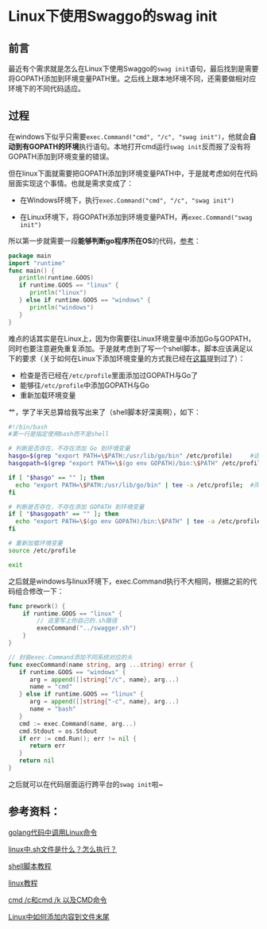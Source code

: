 # Linux下使用Swaggo的swag init

## 前言

最近有个需求就是怎么在Linux下使用Swaggo的`swag init`语句，最后找到是需要将GOPATH添加到环境变量PATH里。之后线上跟本地环境不同，还需要做相对应环境下的不同代码适应。

## 过程

在windows下似乎只需要`exec.Command("cmd", "/c", "swag init")`，他就会**自动到有GOPATH的环境**执行语句。本地打开cmd运行`swag init`反而报了没有将GOPATH添加到环境变量的错误。

但在linux下面就需要把GOPATH添加到环境变量PATH中，于是就考虑如何在代码层面实现这个事情。也就是需求变成了：

- 在Windows环境下，执行`exec.Command("cmd", "/c", "swag init")`

- 在Linux环境下，将GOPATH添加到环境变量PATH，再`exec.Command("swag init")`

所以第一步就需要一段**能够判断go程序所在OS**的代码，[参考](https://blog.csdn.net/SaberJYang/article/details/128405150)：

```go
package main
import "runtime"
func main() {
   println(runtime.GOOS)
   if runtime.GOOS == "linux" {
      println("linux")
   } else if runtime.GOOS == "windows" {
      println("windows")
   }
}
```

难点的话其实是在Linux上，因为你需要往Linux环境变量中添加Go与GOPATH，同时也要注意避免重复添加。于是就考虑到了写一个shell脚本，脚本应该满足以下的要求（关于如何在Linux下添加环境变量的方式我已经在[这篇](https://www.cnblogs.com/Vikyanite/p/17215966.html#%E7%8E%AF%E5%A2%83%E5%8F%98%E9%87%8F%E9%85%8D%E7%BD%AE)提到过了）：

- 检查是否已经在`/etc/profile`里面添加过GOPATH与Go了
- 能够往`/etc/profile`中添加GOPATH与Go
- 重新加载环境变量

艹，学了半天总算给我写出来了（shell脚本好深奥啊），如下：

```bash
#!/bin/bash
#第一行是指定使用bash而不是shell

# 判断是否存在，不存在添加 Go 到环境变量
hasgo=$(grep "export PATH=\$PATH:/usr/lib/go/bin" /etc/profile)		#这里$PATH之后的记得换成你的go所在路径
hasgopath=$(grep "export PATH=\$(go env GOPATH)/bin:\$PATH" /etc/profile)

if [ "$hasgo" == "" ]; then
  echo "export PATH=\$PATH:/usr/lib/go/bin" | tee -a /etc/profile;	#同理
fi

# 判断是否存在，不存在添加 GOPATH 到环境变量
if [ "$hasgopath" == "" ]; then
  echo "export PATH=\$(go env GOPATH)/bin:\$PATH" | tee -a /etc/profile;
fi

# 重新加载环境变量
source /etc/profile

exit
```

之后就是windows与linux环境下，exec.Command执行不大相同，根据之前的代码组合修改一下：

```go
func prework() {
    if runtime.GOOS == "linux" {
        // 这里写上你自己的.sh路径
		execCommand("../swagger.sh")
	}
}

// 封装exec.Command添加不同系统对应的头
func execCommand(name string, arg ...string) error {
   if runtime.GOOS == "windows" {
      arg = append([]string{"/c", name}, arg...)
      name = "cmd"
   } else if runtime.GOOS == "linux" {
      arg = append([]string{"-c", name}, arg...)
      name = "bash"
   }
   cmd := exec.Command(name, arg...)
   cmd.Stdout = os.Stdout
   if err := cmd.Run(); err != nil {
      return err
   }
   return nil
}
```

之后就可以在代码层面运行跨平台的`swag init`啦~

## 参考资料：

[golang代码中调用Linux命令](https://www.jb51.net/article/275763.htm)

[linux中.sh文件是什么？怎么执行？](https://blog.csdn.net/Light_Travlling/article/details/103624680)

[shell脚本教程](https://blog.csdn.net/weixin_48006170/article/details/111830132)

[linux教程](https://www.runoob.com/linux/linux-tutorial.html)

[cmd /c和cmd /k 以及CMD命令](https://blog.csdn.net/lenny_wants/article/details/95357011)

[Linux中如何添加内容到文件末尾](https://baijiahao.baidu.com/s?id=1727019063436737118&wfr=spider&for=pc)
